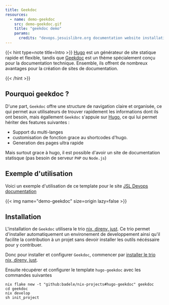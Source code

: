 ```yaml
---
title: Geekdoc
resources:
  - name: demo-geekdoc
    src: demo-geekdoc.gif
    title: "geekdoc demo"
    params:
      credits: "devops.jesuislibre.org documentation website installation demo"
---
```


{{< hint type=note title=Intro >}} [Hugo](https://gohugo.io/) est un générateur
de site statique rapide et flexible, tandis que [Geekdoc](https://geekdocs.de/)
est un thème spécialement conçu pour la documentation technique. Ensemble, ils
offrent de nombreux avantages pour la création de sites de documentation.

{{< /hint >}}

## Pourquoi geekdoc ?

D'une part, `Geekdoc` offre une structure de navigation claire et organisée, ce
qui permet aux utilisateurs de trouver rapidement les informations dont ils ont
besoin, mais égallement `Geekdoc` s'appuie sur [Hugo](https://gohugo.io/), ce
qui lui permet hériter des features suivantes :

- Support du multi-langes
- customisation de fonction grace au shortcodes d'hugo.
- Generation des pages ultra rapide

Mais surtout grace à hugo, il est possible d'avoir un site de documentation
statisque (pas besoin de serveur `PHP` ou `Node.js`)

## Exemple d'utilisation

Voici un exemple d'utilisation de ce template pour le site
[JSL Devops documentation](https://devops.jesuislibre.org)

{{< img name="demo-geekdoc" size=origin lazy=false >}}

## Installation

L'installation de `Geekdoc` utilisera le trio
[nix, direnv, just](/onboarding/nix-direnv-just). Ce trio permet d'installer
automatiquement un environement de developpement ainsi qu'il facilite la
contribution à un projet sans devoir installer les outils nécéssaire pour y
contribuer.

Donc pour installer et configurer `Geekdoc`, commencer par
[installer le trio nix, direnv, just](/onboarding/nix-direnv-just).

Ensuite récupérer et configurer le template `hugo-geekdoc` avec les commandes
suivantes

```shell
nix flake new -t "github:badele/nix-projects#hugo-geekdoc" geekdoc
cd geekdoc
nix develop
sh init_project
```
